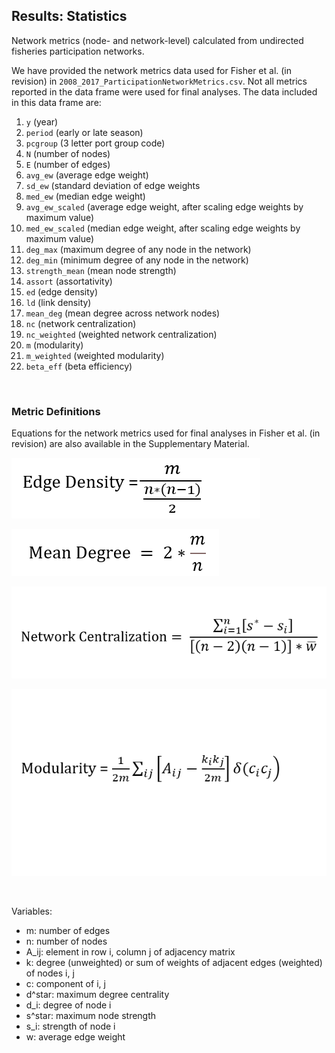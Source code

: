## Results: Statistics

Network metrics (node- and network-level) calculated from undirected fisheries participation networks.

We have provided the network metrics data used for Fisher et al. (in revision) in `2008_2017_ParticipationNetworkMetrics.csv`. Not all metrics reported in the data frame were used for final analyses. The data included in this data frame are: 
1. `y` (year)
2. `period` (early or late season)
3. `pcgroup` (3 letter port group code)
4. `N` (number of nodes)
5. `E` (number of edges)
6. `avg_ew` (average edge weight)
7. `sd_ew` (standard deviation of edge weights
8. `med_ew` (median edge weight)
9. `avg_ew_scaled` (average edge weight, after scaling edge weights by maximum value)
10. `med_ew_scaled` (median edge weight, after scaling edge weights by maximum value)
11. `deg_max` (maximum degree of any node in the network)
12. `deg_min` (minimum degree of any node in the network)
13. `strength_mean` (mean node strength)
14. `assort` (assortativity)
15. `ed` (edge density)
16. `ld` (link density)
17. `mean_deg` (mean degree across network nodes)
18. `nc` (network centralization)
19. `nc_weighted` (weighted network centralization)
20. `m` (modularity)
21. `m_weighted` (weighted modularity)
22. `beta_eff` (beta efficiency)

<br>

### Metric Definitions

Equations for the network metrics used for final analyses in Fisher et al. (in revision) are also available in the Supplementary Material. 

![ed](https://github.com/mfisher5/ParticipationNetworks/blob/master/doc/img/ED_equation.png?raw=true)

![md](https://github.com/mfisher5/ParticipationNetworks/blob/master/doc/img/MD_equation.png?raw=true)

![nc_weighted](https://github.com/mfisher5/ParticipationNetworks/blob/master/doc/img/NC_weighted_equation.png?raw=true)

![m_weighted](https://github.com/mfisher5/ParticipationNetworks/blob/master/doc/img/M_weighted_equation.png?raw=true)

<br>

Variables:
* m: number of edges
* n: number of nodes
* A_ij: element in row i, column j of adjacency matrix
* k: degree (unweighted) or sum of weights of adjacent edges (weighted) of nodes i, j
* c: component of i, j
* d^star: maximum degree centrality
* d_i: degree of node i
* s^star: maximum node strength
* s_i: strength of node i
* w: average edge weight 


